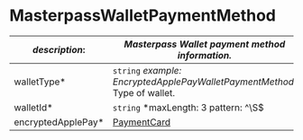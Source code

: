 
# MasterpassWalletPaymentMethod

| *description*:   | *Masterpass Wallet payment method information.*|
|----|----|
| walletType* |    ``` string ```  *example: EncryptedApplePayWalletPaymentMethod.* Type of wallet.|
| walletId* |    ``` string ```  *maxLength: 3 pattern: ^\S$|^\S.*\S$ example: 101* Type of wallet.* Masterpass Wallet ID.|
| encryptedApplePay* | [PaymentCard](?path=docs/schemas-md/PaymentCard.md)|     






